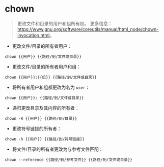 # chown

> 更改文件和目录的用户和组所有权。
> 更多信息：<https://www.gnu.org/software/coreutils/manual/html_node/chown-invocation.html>。

- 更改文件/目录的所有者用户：

`chown {{用户}} {{路径/到/文件或目录}}`

- 更改文件/目录的所有者用户和组：

`chown {{用户}}:{{组}} {{路径/到/文件或目录}}`

- 将所有者用户和组都更改为名为 `user`：

`chown {{用户}}: {{路径/到/文件或目录}}`

- 递归更改目录及其内容的所有者：

`chown -R {{用户}} {{路径/到/目录}}`

- 更改符号链接的所有者：

`chown -h {{用户}} {{路径/到/符号链接}}`

- 将文件/目录的所有者更改为与参考文件匹配：

`chown --reference {{路径/到/参考文件}} {{路径/到/文件或目录}}`